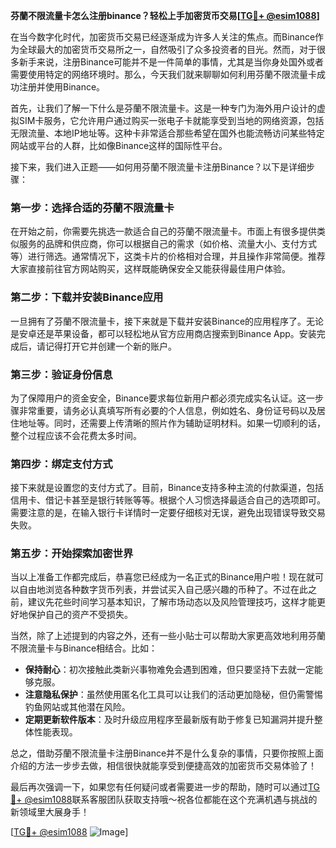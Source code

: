 **芬蘭不限流量卡怎么注册binance？轻松上手加密货币交易[[TG💪+ @esim1088](https://t.me/s/esim1088)]**

在当今数字化时代，加密货币交易已经逐渐成为许多人关注的焦点。而Binance作为全球最大的加密货币交易所之一，自然吸引了众多投资者的目光。然而，对于很多新手来说，注册Binance可能并不是一件简单的事情，尤其是当你身处国外或者需要使用特定的网络环境时。那么，今天我们就来聊聊如何利用芬蘭不限流量卡成功注册并使用Binance。

首先，让我们了解一下什么是芬蘭不限流量卡。这是一种专门为海外用户设计的虚拟SIM卡服务，它允许用户通过购买一张电子卡就能享受到当地的网络资源，包括无限流量、本地IP地址等。这种卡非常适合那些希望在国外也能流畅访问某些特定网站或平台的人群，比如像Binance这样的国际性平台。

接下来，我们进入正题——如何用芬蘭不限流量卡注册Binance？以下是详细步骤：

### 第一步：选择合适的芬蘭不限流量卡

在开始之前，你需要先挑选一款适合自己的芬蘭不限流量卡。市面上有很多提供类似服务的品牌和供应商，你可以根据自己的需求（如价格、流量大小、支付方式等）进行筛选。通常情况下，这类卡片的价格相对合理，并且操作非常简便。推荐大家直接前往官方网站购买，这样既能确保安全又能获得最佳用户体验。

### 第二步：下载并安装Binance应用

一旦拥有了芬蘭不限流量卡，接下来就是下载并安装Binance的应用程序了。无论是安卓还是苹果设备，都可以轻松地从官方应用商店搜索到Binance App。安装完成后，请记得打开它并创建一个新的账户。

### 第三步：验证身份信息

为了保障用户的资金安全，Binance要求每位新用户都必须完成实名认证。这一步骤非常重要，请务必认真填写所有必要的个人信息，例如姓名、身份证号码以及居住地址等。同时，还需要上传清晰的照片作为辅助证明材料。如果一切顺利的话，整个过程应该不会花费太多时间。

### 第四步：绑定支付方式

接下来就是设置您的支付方式了。目前，Binance支持多种主流的付款渠道，包括信用卡、借记卡甚至是银行转账等等。根据个人习惯选择最适合自己的选项即可。需要注意的是，在输入银行卡详情时一定要仔细核对无误，避免出现错误导致交易失败。

### 第五步：开始探索加密世界

当以上准备工作都完成后，恭喜您已经成为一名正式的Binance用户啦！现在就可以自由地浏览各种数字货币列表，并尝试买入自己感兴趣的币种了。不过在此之前，建议先花些时间学习基本知识，了解市场动态以及风险管理技巧，这样才能更好地保护自己的资产不受损失。

当然，除了上述提到的内容之外，还有一些小贴士可以帮助大家更高效地利用芬蘭不限流量卡与Binance相结合。比如：

- **保持耐心**：初次接触此类新兴事物难免会遇到困难，但只要坚持下去就一定能够克服。
- **注意隐私保护**：虽然使用匿名化工具可以让我们的活动更加隐秘，但仍需警惕钓鱼网站或其他潜在风险。
- **定期更新软件版本**：及时升级应用程序至最新版有助于修复已知漏洞并提升整体性能表现。

总之，借助芬蘭不限流量卡注册Binance并不是什么复杂的事情，只要你按照上面介绍的方法一步步去做，相信很快就能享受到便捷高效的加密货币交易体验了！

最后再次强调一下，如果您有任何疑问或者需要进一步的帮助，随时可以通过[TG💪+ @esim1088](https://t.me/s/esim1088)联系客服团队获取支持哦～祝各位都能在这个充满机遇与挑战的新领域里大展身手！

[[TG💪+ @esim1088](https://t.me/s/esim1088) ![Image](https://i.postimg.cc/4NQfJmqS/Snipaste-2025-05-13-00-14-12.png)]